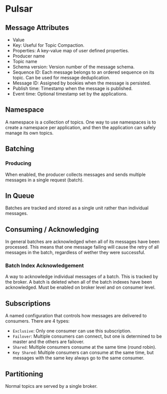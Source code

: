 # Pulsar

## Message Attributes

- Value
- Key: Useful for Topic Compaction.
- Properties: A key-value map of user defined properties.
- Producer name
- Topic name
- Schema version: Version number of the message schema.
- Sequence ID: Each message belongs to an ordered sequence on its topic. Can be used for message deduplication.
- Message ID: Assigned by bookies when the message is persisted.
- Publish time: Timestamp when the message is published.
- Event time: Optional timestamp set by the applications.

## Namespace

A namespace is a collection of topics.
One way to use namespaces is to create a namespace per application, and then the application can safely manage its own topics.

## Batching

### Producing

When enabled, the producer collects messages and sends multiple messages in a single request (batch).

## In Queue

Batches are tracked and stored as a single unit rather than individual messages.

## Consuming / Acknowledging

In general batches are acknowledged when all of its messages have been processed. This means that one message failing will cause the retry of all messages in the batch, regardless of
wether they were successful.

### Batch Index Acknowledgement

A way to acknowledge individual messages of a batch. This is tracked by the broker. A batch is deleted when all of the batch indexes have been acknowledged.
Must be enabled on broker level and on consumer level.

## Subscriptions

A named configuration that controls how messages are delivered to consumers. There are 4 types:

- `Exclusive`: Only one consumer can use this subscription.
- `Failover`: Multiple consumers can connect, but one is determined to be master and the others are failover.
- `Shared`: Multiple consumers consume at the same time (round robin).
- `Key Shared`: Multiple consumers can consume at the same time, but messages with the same key always go to the same consumer.

## Partitioning

Normal topics are served by a single broker.

